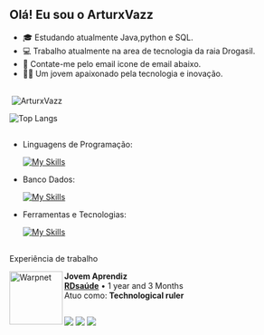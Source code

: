 ## Olá! Eu sou o ArturxVazz


- 🎓 Estudando atualmente Java,python e SQL.
- 💻 Trabalho atualmente na area de tecnologia da raia Drogasil.
- 📧 Contate-me pelo email icone de email abaixo.
- 🙍‍♂️ Um jovem apaixonado pela tecnologia e inovação.
  

##

<p>&nbsp;<img align="center" src="https://github-readme-stats.vercel.app/api?username=ArturxVazz&show_icons=true&hide=contribs,prs&cache_seconds=86400&theme=dark" alt="ArturxVazz" /></p>

![Top Langs](https://github-readme-stats.vercel.app/api/top-langs/?username=ArturxVazz\&layout=pie&theme=dark)

##
- Linguagens de Programação: 

  [![My Skills](https://skillicons.dev/icons?i=java,python)](https://skillicons.dev)


- Banco Dados: 

  [![My Skills](https://skillicons.dev/icons?i=mysql)](https://skillicons.dev)  


- Ferramentas e Tecnologias: 

  [![My Skills](https://skillicons.dev/icons?i=git,github,vscode,idea,pycharm,figma)](https://skillicons.dev)
            
 ## 

 Experiência de trabalho


[<img align="left" height="94px" width="94px" alt="Warpnet" src="https://media.licdn.com/dms/image/v2/D4D0BAQEDHD-82rSbgA/company-logo_200_200/company-logo_200_200/0/1720039549617/rdsaudeoficial_logo?e=2147483647&v=beta&t=mftwEvPlPu4YzSFKazm32Lc067DO3aWDMzYuFUQcrHQ"/>](https://rdsaude.com.br/)


**Jovem Aprendiz** \
[**RDsaúde**]((https://rdsaude.com.br/)) • 1 year and 3 Months\
Atuo como: **Technological ruler**

##         

<div> 
  <a href = "mailto:arturvaz.dev@gmail.com"><img src="https://img.shields.io/badge/-Gmail-%23333?style=for-the-badge&logo=gmail&logoColor=white" target="_blank"></a>
  <a href="https://www.linkedin.com/in/artur-vaz-ab4a86229/" target="_blank"><img src="https://img.shields.io/badge/-LinkedIn-%230077B5?style=for-the-badge&logo=linkedin&logoColor=white" target="_blank"></a> 
  <a href="https://wa.me/551196700706" target="_blank">
    <img src="https://img.shields.io/badge/WhatsApp-25D366?style=for-the-badge&logo=whatsapp&logoColor=white" target="_blank">
</a>

</div> 




